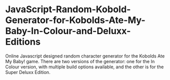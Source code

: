 # JavaScript-Random-Kobold-Generator-for-Kobolds-Ate-My-Baby-In-Colour-and-Deluxx-Editions
Online Javascript designed random character generator for the Kobolds Ate My Baby! game.  There are two versions of the generator:  one for the In Colour version, with multiple build options available, and the other is for the Super Deluxx Edition. 
